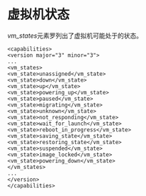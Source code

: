 # 虚拟机状态

*vm\_states*元素罗列出了虚拟机可能处于的状态。

             
    <capabilities>
    <version major="3" minor="3">
    ...
    <vm_states>
    <vm_state>unassigned</vm_state>
    <vm_state>down</vm_state>
    <vm_state>up</vm_state>
    <vm_state>powering_up</vm_state>
    <vm_state>paused</vm_state>
    <vm_state>migrating</vm_state>
    <vm_state>unknown</vm_state>
    <vm_state>not_responding</vm_state>
    <vm_state>wait_for_launch</vm_state>
    <vm_state>reboot_in_progress</vm_state>
    <vm_state>saving_state</vm_state>
    <vm_state>restoring_state</vm_state>
    <vm_state>suspended</vm_state>
    <vm_state>image_locked</vm_state>
    <vm_state>powering_down</vm_state>
    </vm_states>
    ...
    </version>
    </capabilities>
             
          

